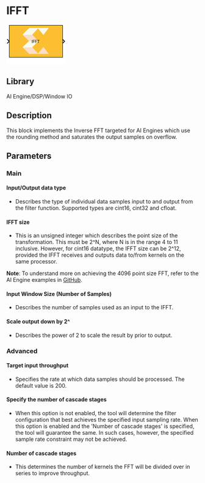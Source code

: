 # IFFT

  
![](./Images/block.png)  

## Library

AI Engine/DSP/Window IO

## Description

This block implements the Inverse FFT targeted for AI Engines which use
the rounding method and saturates the output samples on overflow.

## Parameters

### Main  
#### Input/Output data type  
* Describes the type of individual data samples input to and output from
the filter function. Supported types are cint16, cint32 and cfloat.

#### IFFT size  
* This is an unsigned integer which describes the point size of the
transformation. This must be 2^N, where N is in the range 4 to 11
inclusive. However, for cint16 datatype, the IFFT size can be 2^12,
provided the IFFT receives and outputs data to/from kernels on the same
processor.

**Note**: To understand more on achieving the 4096 point size FFT, refer to
the AI Engine examples in
[GitHub](https://github.com/Xilinx/Vitis_Model_Composer).

#### Input Window Size (Number of Samples)  
* Describes the number of samples used as an input to the IFFT.

#### Scale output down by 2^  
* Describes the power of 2 to scale the result by prior to output.

### Advanced  
#### Target input throughput  
* Specifies the rate at which data samples should be processed. The
default value is 200.

#### Specify the number of cascade stages  
* When this option is not enabled, the tool will determine the filter
configuration that best achieves the specified input sampling rate. When
this option is enabled and the 'Number of cascade stages' is specified,
the tool will guarantee the same. In such cases, however, the specified
sample rate constraint may not be achieved.

#### Number of cascade stages  
* This determines the number of kernels the FFT will be divided over in
series to improve throughput.
